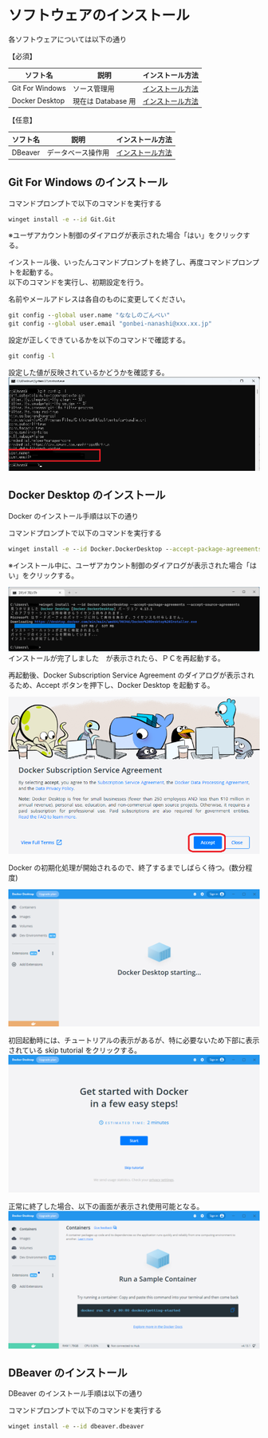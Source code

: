 # ソフトウェアのインストール

各ソフトウェアについては以下の通り

【必須】

| ソフト名        | 説明               | インストール方法                                   |
| --------------- | ------------------ | -------------------------------------------------- |
| Git For Windows | ソース管理用       | [インストール方法](#docker-desktop-のインストール) |
| Docker Desktop  | 現在は Database 用 | [インストール方法](#docker-desktop-のインストール) |

【任意】

| ソフト名 | 説明               | インストール方法                            |
| -------- | ------------------ | ------------------------------------------- |
| DBeaver  | データベース操作用 | [インストール方法](#dbeaver-のインストール) |

## Git For Windows のインストール

コマンドプロンプトで以下のコマンドを実行する

```cmd
winget install -e --id Git.Git
```

※ユーザアカウント制御のダイアログが表示された場合「はい」をクリックする。

インストール後、いったんコマンドプロンプトを終了し、再度コマンドプロンプトを起動する。  
以下のコマンドを実行し、初期設定を行う。

名前やメールアドレスは各自のものに変更してください。

```cmd
git config --global user.name "ななしのごんべい"
git config --global user.email "gonbei-nanashi@xxx.xx.jp"
```

設定が正しくできているかを以下のコマンドで確認する。

```cmd
git config -l
```

設定した値が反映されているかどうかを確認する。  
![](../images/git-setting-check.png)

## Docker Desktop のインストール

Docker のインストール手順は以下の通り

コマンドプロンプトで以下のコマンドを実行する

```cmd
winget install -e --id Docker.DockerDesktop --accept-package-agreements --accept-source-agreements
```

※インストール中に、ユーザアカウント制御のダイアログが表示された場合「はい」をクリックする。

![](../images/docker-desktop-install-complete.png)  
インストールが完了しました　が表示されたら、ＰＣを再起動する。

再起動後、Docker Subscription Service Agreement のダイアログが表示されるため、Accept ボタンを押下し、Docker Desktop を起動する。

![](../images/docker-desktop-first.png)

Docker の初期化処理が開始されるので、終了するまでしばらく待つ。(数分程度)

![](../images/docker-desktop-first-wait.png)

初回起動時には、チュートリアルの表示があるが、特に必要ないため下部に表示されている skip tutorial をクリックする。  
![](../images/docker-desktop-first-step.png)

正常に終了した場合、以下の画面が表示され使用可能となる。
![](../images/docker-desktop-first-complete.png)

## DBeaver のインストール

DBeaver のインストール手順は以下の通り

コマンドプロンプトで以下のコマンドを実行する

```cmd
winget install -e --id dbeaver.dbeaver
```
